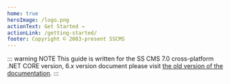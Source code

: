 ```yaml
---
home: true
heroImage: /logo.png
actionText: Get Started →
actionLink: /getting-started/
footer: Copyright © 2003-present SSCMS
---
```


::: warning NOTE
This guide is written for the SS CMS 7.0 cross-platform .NET CORE version, 6.x version document please visit [the old version of the documentation](https://www.siteserver.cn/docs/).
:::